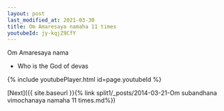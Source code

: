 ```yaml
---
layout: post
last_modified_at: 2021-03-30
title: Om Amaresaya namaha 11 times
youtubeId: jy-kqjZ9CfY
---
```

 
 
Om Amaresaya nama 
 
 -  Who is the God of devas 
 
  
 
  
 
 
 
 
 
 


{% include youtubePlayer.html id=page.youtubeId %}
 
[Next]({{ site.baseurl }}{% link  split1/_posts/2014-03-21-Om subandhana vimochanaya namaha 11 times.md%})
 
